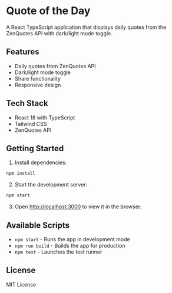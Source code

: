 # Quote of the Day

A React TypeScript application that displays daily quotes from the ZenQuotes API with dark/light mode toggle.

## Features

- Daily quotes from ZenQuotes API
- Dark/light mode toggle
- Share functionality
- Responsive design

## Tech Stack

- React 18 with TypeScript
- Tailwind CSS
- ZenQuotes API

## Getting Started

1. Install dependencies:
```bash
npm install
```

2. Start the development server:
```bash
npm start
```

3. Open [http://localhost:3000](http://localhost:3000) to view it in the browser.

## Available Scripts

- `npm start` - Runs the app in development mode
- `npm run build` - Builds the app for production
- `npm test` - Launches the test runner

## License

MIT License
